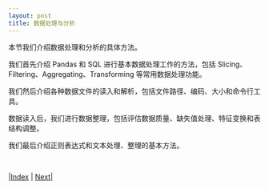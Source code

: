 ```yaml
---
layout: post
title: 数据处理与分析
---
```


本节我们介绍数据处理和分析的具体方法。

我们首先介绍 Pandas 和 SQL 进行基本数据处理工作的方法，包括 Slicing、Filtering、Aggregating、Transforming 等常用数据处理功能。

我们然后介绍各种数据文件的读入和解析，包括文件路径、编码、大小和命令行工具。

数据读入后，我们进行数据整理，包括评估数据质量、缺失值处理、特征变换和表结构调整。


我们最后介绍正则表达式和文本处理、整理的基本方法。

<br/>

|[Index](../) | [Next](2-pandas)|
